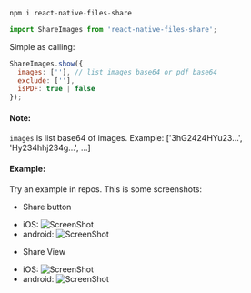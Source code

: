 ```js
npm i react-native-files-share
```

```js
import ShareImages from 'react-native-files-share';
```

Simple as calling:
```js
ShareImages.show({
  images: [''], // list images base64 or pdf base64
  exclude: [''],
  isPDF: true | false
});
```
#### Note:
`images` is list base64 of images. Example: ['3hG2424HYu23...', 'Hy234hhj234g...', ...]
#### Example:
Try an example in repos.
This is some screenshots:
- Share button
* iOS:
![ScreenShot](https://raw.githubusercontent.com/codebetterme/react-native-share/master/example/images/img_ios_home.png)
* android:
![ScreenShot](https://raw.githubusercontent.com/codebetterme/react-native-share/master/example/images/img_android_home.png)
- Share View
* iOS:
![ScreenShot](https://raw.githubusercontent.com/codebetterme/react-native-share/master/example/images/img_ios_share.png)
* android:
![ScreenShot](https://raw.githubusercontent.com/codebetterme/react-native-share/master/example/images/img_android_share.png)
